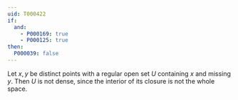 ```yaml
---
uid: T000422
if:
  and:
    - P000169: true
    - P000125: true
then:
  P000039: false
---
```


Let $x,y$ be distinct points with a regular open set $U$ containing $x$
and missing $y$. Then $U$ is not dense, since the interior of its
closure is not the whole space.
